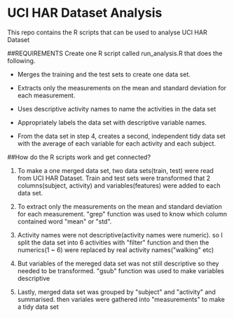 UCI HAR Dataset Analysis
========================
This repo contains the R scripts that can be used to analyse UCI HAR Dataset

##REQUIREMENTS
Create one R script called run_analysis.R that does the following.

* Merges the training and the test sets to create one data set.

* Extracts only the measurements on the mean and standard deviation for each measurement.

* Uses descriptive activity names to name the activities in the data set

* Appropriately labels the data set with descriptive variable names.

* From the data set in step 4, creates a second, independent tidy data set with the average of each variable
 for each activity and each subject.

##How do the R scripts work and get connected?

1. To make a one merged data set, two data sets(train, test) were read from UCI HAR Dataset.
   Train and test sets were transformed that 2 columns(subject, activity) and variables(features) were added
   to each data set.
   
2. To extract only the measurements on the mean and standard deviation for each measurement. "grep" function
   was used to know which column contained word "mean" or "std".
   
3. Activity names were not descriptive(activity names were numeric). so I split the data set into 6 activities
   with "filter" function and then the numerics(1 ~ 6) were replaced by real activity names("walking" etc)
   
4. But variables of the mereged data set was not still descriptive so they needed to be transformed.
   "gsub" function was used to make variables descriptive
   
5. Lastly, merged data set was grouped by "subject" and "activity" and summarised. then variales were gathered
   into "measurements" to make a tidy data set
